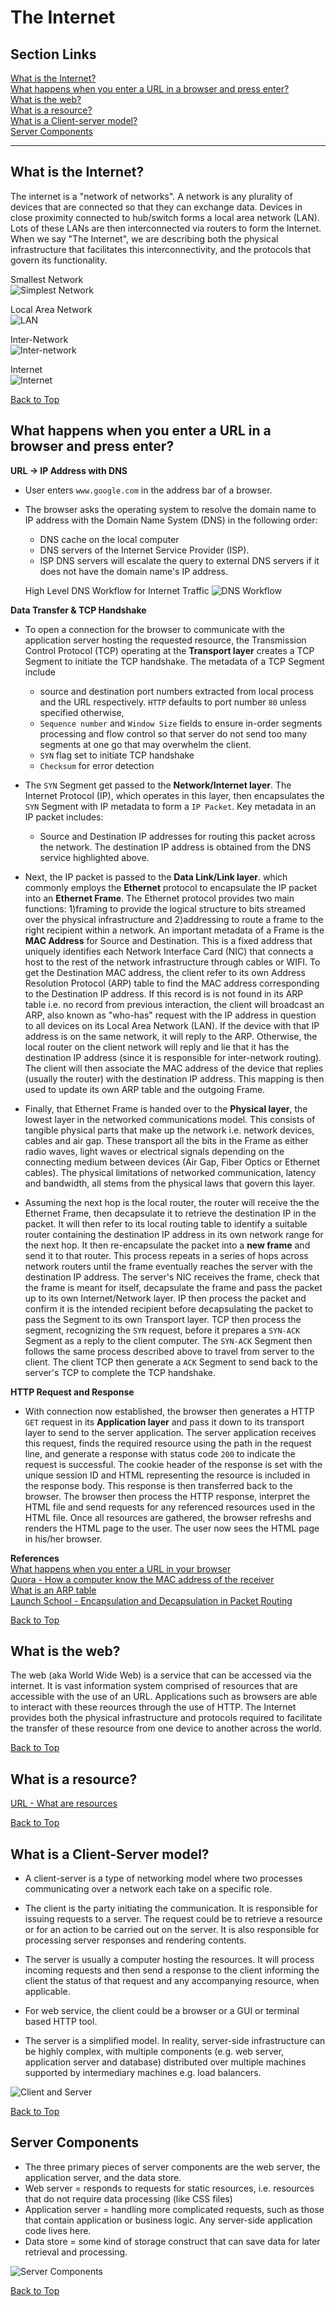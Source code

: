# The Internet
## Section Links

[What is the Internet?](#what-is-the-internet)\
[What happens when you enter a URL in a browser and press enter?](#what-happens-when-you-enter-a-url-in-a-browser-and-press-enter)\
[What is the web?](#what-is-the-web)\
[What is a resource?](#what-is-a-resource)\
[What is a Client-server model?](#what-is-a-client-server-model)\
[Server Components](#server-components)

---

## What is the Internet?
The internet is a "network of networks". A network is any plurality of
devices that are connected so that they can exchange data. Devices in
close proximity connected to hub/switch forms a local area network (LAN).
Lots of these LANs are then interconnected via routers to form the 
Internet. When we say "The Internet", we are describing both the physical
infrastructure that facilitates this interconnectivity, and the protocols
that govern its functionality.

Smallest Network\
![Simplest Network](./images/01_simplest_network_model.png)

Local Area Network\
![LAN](./images/02_lan_model.png)

Inter-Network\
![Inter-network](./images/03_inter_network_model.png)

Internet\
![Internet](./images/04_internet_model.png)

[Back to Top](#section-links)


## What happens when you enter a URL in a browser and press enter?

**URL -> IP Address with DNS**
- User enters `www.google.com` in the address bar of a browser.
- The browser asks the operating system to resolve the domain name to IP 
address with the Domain Name System (DNS) in the following order:
  - DNS cache on the local computer
  - DNS servers of the Internet Service Provider (ISP). 
  - ISP DNS servers will escalate the query to external DNS servers if it does not
  have the domain name's IP address.

  High Level DNS Workflow for Internet Traffic
  ![DNS Workflow](images/32_dns_diagram.png)

**Data Transfer & TCP Handshake**
- To open a connection for the browser to communicate with the application 
server hosting the requested  resource, the Transmission Control Protocol
(TCP) operating at the **Transport layer** creates a TCP Segment to initiate
the TCP handshake. The metadata of a TCP Segment include 
  - source and destination port numbers extracted from local process and the
  URL respectively. `HTTP` defaults to port number `80` unless specified 
  otherwise,
  - `Sequence number` and `Window Size` fields to ensure in-order segments 
  processing and flow control so that server do not send too many segments
  at one go that may overwhelm the client.
  - `SYN` flag set to initiate TCP handshake
  - `Checksum` for error detection  

- The `SYN` Segment get passed to the **Network/Internet layer**. The Internet 
Protocol (IP), which operates in this layer, then encapsulates the `SYN`
Segment with IP metadata to form a `IP Packet`. Key metadata in an IP packet
includes:
  - Source and Destination IP addresses for routing this packet across the
  network. The destination IP address is obtained from the DNS service 
  highlighted above. 

- Next, the IP packet is passed to the **Data Link/Link layer**. which commonly
employs the **Ethernet** protocol to encapsulate the IP packet into an **Ethernet
Frame**. The Ethernet protocol provides two main functions: 1)framing to provide
the logical structure to bits streamed over the physical infrastructure and 
2)addressing to route a frame to the right recipient within a network. An
important metadata of a Frame is the **MAC Address** for Source and Destination. 
This is a fixed address that uniquely identifies each Network Interface Card
(NIC) that connects a host to the rest of the network infrastructure through
cables or WIFI. To get the Destination MAC address, the client refer to its
own Address Resolution Protocol (ARP) table to find the MAC address 
corresponding to the Destination IP address. If this record is is not found in
its ARP table i.e. no record from previous interaction, the client will
broadcast an ARP, also known as "who-has" request with the IP address in
question to all devices on its Local Area Network (LAN). If the device with
that IP address is on the same network, it will reply to the ARP. Otherwise,
the local router on the client network will reply and lie that it has the
destination IP address (since it is responsible for inter-network routing).
The client will then associate the MAC address of the device that replies
(usually the router) with the destination IP address. This mapping is then
used to update its own ARP table and the outgoing Frame. 

- Finally, that Ethernet Frame is handed over to the **Physical layer**,
the lowest layer in the networked communications model. This consists of 
tangible physical parts that make up the network i.e. network devices, cables
and air gap. These transport all the bits in the Frame as either radio waves,
light waves or electrical signals depending on the connecting medium between
devices (Air Gap, Fiber Optics or Ethernet cables). The physical limitations
of networked communication, latency and bandwidth, all stems from the physical
laws that govern this layer.

- Assuming the next hop is the local router, the router will receive the 
the Ethernet Frame, then decapsulate it to retrieve the destination IP in
the packet. It will then refer to its local routing table to identify 
a suitable router containing the destination IP address in its own network
range for the next hop. It then re-encapsulate the packet into a **new frame**
and send it to that router. This process repeats in a series of hops across 
network routers until the frame eventually reaches the server with the
destination IP address. The server's NIC receives the frame, check that the
frame is meant for itself, decapsulate the frame and pass the packet up to its
own Internet/Network layer. IP then process the packet and confirm it is the 
intended recipient before decapsulating the packet to pass the Segment to its
own Transport layer. TCP then process the segment, recognizing the `SYN` request,
before it prepares a `SYN-ACK` Segment as a reply to the client computer. The
`SYN-ACK` Segment then follows the same process described above to travel
from server to the client. The client TCP then generate a `ACK` Segment to send
back to the server's TCP to complete the TCP handshake.

**HTTP Request and Response**
- With connection now established, the browser then generates a HTTP `GET` 
request in its **Application layer** and pass it down to its transport layer to
send to the server application. The server application receives this request, 
finds the required resource using the path in the request line, and generate a
response with status code `200` to indicate the request is successful. The 
cookie header of the response is set with the unique session ID and HTML 
representing the resource is included in the response body. This response is
then transferred back to the browser. The browser then process the HTTP
response, interpret the HTML file and send requests for any referenced resources
used in the HTML file. Once all resources are gathered, the browser refreshs and
renders the HTML page to the user. The user now sees the HTML page in his/her
browser.

**References**\
[What happens when you enter a URL in your browser](https://medium.com/@maneesha.wijesinghe1/what-happens-when-you-type-an-url-in-the-browser-and-press-enter-bb0aa2449c1a)\
[Quora - How a computer know the MAC address of the receiver](https://www.quora.com/How-does-a-computer-know-the-MAC-address-of-its-receiver)\
[What is an ARP table](https://www.auvik.com/franklyit/blog/what-is-an-arp-table/)\
[Launch School - Encapsulation and Decapsulation in Packet Routing](https://launchschool.com/posts/b8c4153b)

[Back to Top](#section-links)


## What is the web?

The web (aka World Wide Web) is a service that can be accessed via the internet.
It is vast information system comprised of resources that are accessible with
the use of an URL. Applications such as browsers are able to interact with
these reources through the use of HTTP. The Internet provides both the physical
infrastructure and protocols required to facilitate the transfer of these resource
from one device to another across the world.

[Back to Top](#section-links)


## What is a resource?
[URL - What are resources](12_urls.md#what-are-resources)

[Back to Top](#section-links)


## What is a Client-Server model?
- A client-server is a type of networking model where two processes
communicating over a network each take on a specific role.
- The client is the party initiating the communication. It is responsible
for issuing requests to a server. The request could be to retrieve a resource
or for an action to be carried out on the server. It is also responsible for
processing server responses and rendering contents.

- The server is usually a computer hosting the resources. It will process 
incoming requests and then send a response to the client informing the client
the status of that request and any accompanying resource, when applicable.
- For web service, the client could be a browser or a GUI or terminal based
HTTP tool.
- The server is a simplified model. In reality, server-side infrastructure
can be highly complex, with multiple components (e.g. web server, application
server and database) distributed over multiple machines supported by 
intermediary machines e.g. load balancers.

![Client and Server](images/33a_client_server.png)

[Back to Top](#section-links)


## Server Components
- The three primary pieces of server components are the web server, the
application server, and the data store.
- Web server = responds to requests for static resources, i.e. resources that
do not require data processing (like CSS files)
- Application server = handling more complicated requests, such as those that
contain application or business logic. Any server-side application code lives here.
- Data store = some kind of storage construct that can save data for later
retrieval and processing.

![Server Components](images/33b_server_components.png)

[Back to Top](#section-links)
